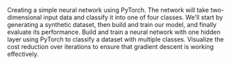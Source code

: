 Creating a simple neural network using PyTorch. The network will take two-dimensional input data and classify it into one of four classes. We'll start by generating a synthetic dataset, then build and train our model, and finally evaluate its performance.
Build and train a neural network with one hidden layer using PyTorch to classify a dataset with multiple classes. 
Visualize the cost reduction over iterations to ensure that gradient descent is working effectively.
